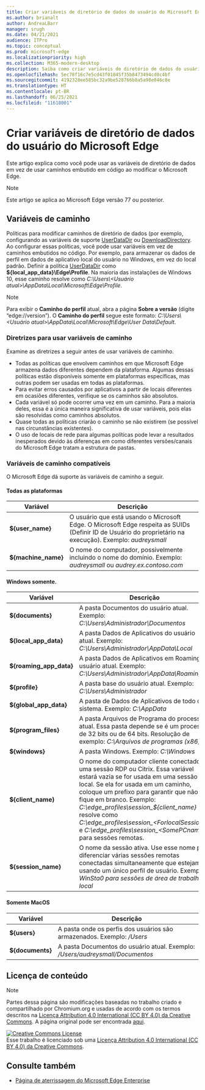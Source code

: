 ```yaml
---
title: Criar variáveis de diretório de dados do usuário do Microsoft Edge
ms.author: brianalt
author: AndreaLBarr
manager: srugh
ms.date: 04/21/2021
audience: ITPro
ms.topic: conceptual
ms.prod: microsoft-edge
ms.localizationpriority: high
ms.collection: M365-modern-desktop
description: Saiba como criar variáveis de diretório de dados do usuário do Microsoft Edge
ms.openlocfilehash: 5ec78f16c7e5cd43f01845f35b8473494cd0c4bf
ms.sourcegitcommit: 4192328ee585bc32a9be528766b8a5a98e046c8e
ms.translationtype: HT
ms.contentlocale: pt-BR
ms.lasthandoff: 06/25/2021
ms.locfileid: "11618001"
---
```

# <a name="create-microsoft-edge-user-data-directory-variables"></a>Criar variáveis de diretório de dados do usuário do Microsoft Edge

Este artigo explica como você pode usar as variáveis de diretório de dados em vez de usar caminhos embutido em código ao modificar o Microsoft Edge.

>[!NOTE]
>Este artigo se aplica ao Microsoft Edge versão 77 ou posterior.
## <a name="path-variables"></a>Variáveis de caminho

Políticas para modificar caminhos de diretório de dados (por exemplo, configurando as variáveis de suporte [UserDataDir](microsoft-edge-policies.md#userdatadir) ou [DownloadDirectory](microsoft-edge-policies.md#downloaddirectory). Ao configurar essas políticas, você pode usar variáveis em vez de caminhos embutidos no código. Por exemplo, para armazenar os dados de perfil em dados de aplicativo local do usuário no Windows, em vez do local padrão. Definir a política [UserDataDir](microsoft-edge-policies.md#userdatadir) como **${local_app_data}\Edge\Profile**. Na maioria das instalações de Windows 10, esse caminho resolve como *C:\Users\\&lt;Usuário atual&gt;\AppData\Local\Microsoft\Edge\Profile*.

>[!NOTE]
>Para exibir o **Caminho do perfil** atual, abra a página **Sobre a versão** (digite “edge://version”). O **Caminho do perfil** segue este formato: *C:\Users\\&lt;Usuário atual&gt;\AppData\Local\Microsoft\Edge\User Data\Default*.

### <a name="guidance-for-using-path-variables"></a>Diretrizes para usar variáveis de caminho

Examine as diretrizes a seguir antes de usar variáveis de caminho.

- Todas as políticas que envolvem caminhos em que Microsoft Edge armazena dados diferentes dependem da plataforma. Algumas dessas políticas estão disponíveis somente em plataformas específicas, mas outras podem ser usadas em todas as plataformas.
- Para evitar erros causados por aplicativos a partir de locais diferentes em ocasiões diferentes, verifique se os caminhos são absolutos.
- Cada variável só pode ocorrer uma vez em um caminho. Para a maioria deles, essa é a única maneira significativa de usar variáveis, pois elas são resolvidas como caminhos absolutos.
- Quase todas as políticas criarão o caminho se não existirem (se possível nas circunstâncias existentes).
- O uso de locais de rede para algumas políticas pode levar a resultados inesperados devido às diferenças em como diferentes versões/canais do Microsoft Edge tratam a estrutura de pastas.

### <a name="supported-path-variables"></a>Variáveis de caminho compatíveis

O Microsoft Edge dá suporte às variáveis de caminho a seguir.

#### <a name="all-platforms"></a>Todas as plataformas

| Variável | Descrição |
| --- | --- |
| **${user_name}** | O usuário que está usando o Microsoft Edge. O Microsoft Edge respeita as SUIDs (Definir ID de Usuário do proprietário na execução). Exemplo: *audreysmall* |
| **${machine_name}** | O nome do computador, possivelmente incluindo o nome do domínio. Exemplo: *audreysmall* ou *audrey.ex.contoso.com* |

#### <a name="windows-only"></a>Windows somente.

| Variável | Descrição |
| --- | --- |
| **${documents}** | A pasta Documentos do usuário atual. Exemplo: *C:\Users\Administrador\Documentos* |
|**${local_app_data}** | A pasta Dados de Aplicativos do usuário atual. Exemplo: *C:\Users\Administrador\AppData\Local* |
|**${roaming_app_data}** | A pasta Dados de Aplicativos em Roaming do usuário atual. Exemplo: *C:\Users\Administrador\AppData\Roaming* |
| **${profile}** | A pasta base do usuário atual. Exemplo: *C:\Users\Administrador* |
| **${global_app_data}** | A pasta de Dados de Aplicativos de todo o sistema. Exemplo: *C:\AppData* |
| **${program_files}** | A pasta Arquivos de Programa do processo atual. Essa pasta depende se é um processo de 32 bits ou de 64 bits. Resolução de exemplo: *C:\Arquivos de programas (x86)* |
| **${windows}** | A pasta Windows. Exemplo: *C:\Windows* |
| **${client_name)** | O nome do computador cliente conectado a uma sessão RDP ou Citrix. Essa variável estará vazia se for usada em uma sessão local. Se ela for usada em um caminho, coloque um prefixo para garantir que não fique em branco. Exemplo: *C:\edge_profiles\session_${client_name}* resolve como *C:\edge_profiles\session_&lt;ForlocalSessions&gt;* e *C:\edge_profiles\session_&lt;SomePCname&gt;* para sessões remotas. |
| **${session_name}** | O nome da sessão ativa. Use esse nome para diferenciar várias sessões remotas conectadas simultaneamente que estejam usando um único perfil de usuário. Exemplo: *WinSta0 para sessões de área de trabalho local* |

#### <a name="macos-only"></a>Somente MacOS

| Variável | Descrição |
| --- | --- |
| **${users}** | A pasta onde os perfis dos usuários são armazenados. Exemplo: */Users* |
| **${documents}** | A pasta Documentos do usuário atual. Exemplo: */Users/audreysmall/Documentos* |

## <a name="content-license"></a>Licença de conteúdo

>[!NOTE]
>Partes dessa página são modificações baseadas no trabalho criado e compartilhado por Chromium.org e usadas de acordo com os termos descritos na [Licença Attribution 4.0 International (CC BY 4.0) da Creative Commons](http://creativecommons.org/licenses/by/4.0/). A página original pode ser encontrada [aqui](https://www.chromium.org/administrators/policy-list-3/user-data-directory-variables).
  
<a rel="license" href="http://creativecommons.org/licenses/by/4.0/"><img alt="Creative Commons License" style="border-width:0" src="https://i.creativecommons.org/l/by/4.0/88x31.png" /></a><br/>Esse trabalho é licenciado sob uma <a rel="license" href="http://creativecommons.org/licenses/by/4.0/">Licença Attribution 4.0 International (CC BY 4.0) da Creative Commons</a>.
## <a name="see-also"></a>Consulte também

- [Página de aterrissagem do Microsoft Edge Enterprise](https://aka.ms/EdgeEnterprise)